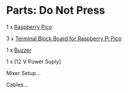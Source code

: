# Parts: Do Not Press


1 x [Raspberry Pico](https://www.raspberrypi.com/products/raspberry-pi-pico/)

3 x [Terminal Block Board for Raspberry Pi Pico](https://wiki.dfrobot.com/SKU_DFR0924_Terminal_Block_Board_for_Pico)

1 x [Buzzer](https://www.eaton.com/us/en-us/skuPage.229746.html)

1 x [12 V Power Suply]


Mixer Setup...

Cables...
